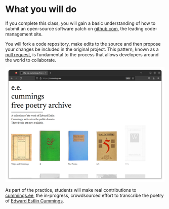 ```{include} _templates/nav.html
```

# What you will do

If you complete this class, you will gain a basic understanding of how to submit an open-source software patch on [github.com](https://github.com), the leading code-management site. 

You will fork a code repository, make edits to the source and then propose your changes be included in the original project. This pattern, known as a [pull request](https://docs.github.com/en/pull-requests), is fundamental to the process that allows developers around the world to collaborate. 

[![cummings.ee](_static/img/cummings-archive.png)](https://cummings.ee)

As part of the practice, students will make real contributions to [cummings.ee](https://cummings.ee), the in-progress, crowdsourced effort to transcribe the poetry of [Edward Estlin Cummings](https://en.wikipedia.org/wiki/E._E._Cummings).
 
